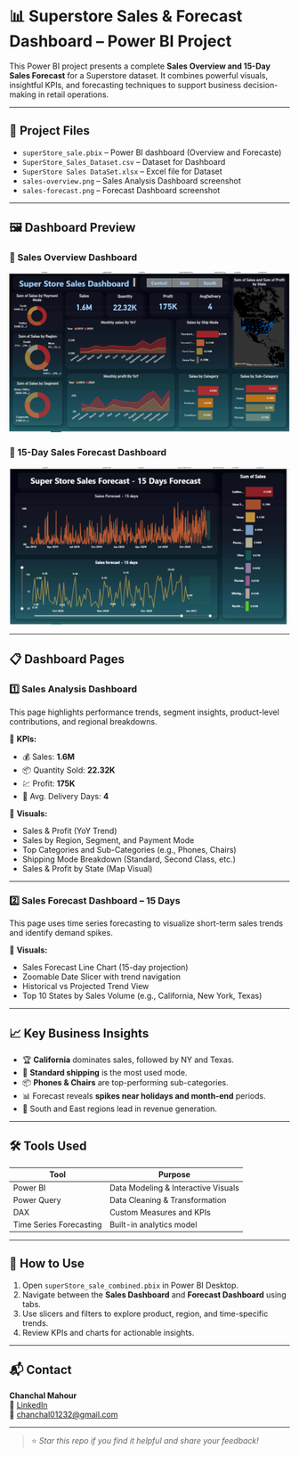 # 📊 Superstore Sales & Forecast Dashboard – Power BI Project

This Power BI project presents a complete **Sales Overview and 15-Day Sales Forecast** for a Superstore dataset. It combines powerful visuals, insightful KPIs, and forecasting techniques to support business decision-making in retail operations.

---

## 📁 Project Files

- `superStore_sale.pbix` – Power BI dashboard (Overview and Forecaste)
- `SuperStore_Sales_Dataset.csv` – Dataset for Dashboard
- `SuperStore Sales DataSet.xlsx` – Excel file for Dataset
- `sales-overview.png` – Sales Analysis Dashboard screenshot
- `sales-forecast.png` – Forecast Dashboard screenshot

---

## 🖼️ Dashboard Preview

### 🔹 Sales Overview Dashboard  
![Sales Overview](sales-overview.png)

### 🔹 15-Day Sales Forecast Dashboard  
![Sales Forecast](sales-forecast.png)

---

## 📋 Dashboard Pages

### 1️⃣ **Sales Analysis Dashboard**

This page highlights performance trends, segment insights, product-level contributions, and regional breakdowns.

🔹 **KPIs:**
- 💰 Sales: **1.6M**
- 📦 Quantity Sold: **22.32K**
- 💹 Profit: **175K**
- 🚚 Avg. Delivery Days: **4**

🔹 **Visuals:**
- Sales & Profit (YoY Trend)
- Sales by Region, Segment, and Payment Mode
- Top Categories and Sub-Categories (e.g., Phones, Chairs)
- Shipping Mode Breakdown (Standard, Second Class, etc.)
- Sales & Profit by State (Map Visual)

---

### 2️⃣ **Sales Forecast Dashboard – 15 Days**

This page uses time series forecasting to visualize short-term sales trends and identify demand spikes.

🔮 **Visuals:**
- Sales Forecast Line Chart (15-day projection)
- Zoomable Date Slicer with trend navigation
- Historical vs Projected Trend View
- Top 10 States by Sales Volume (e.g., California, New York, Texas)

---

## 📈 Key Business Insights

- 🏆 **California** dominates sales, followed by NY and Texas.
- 🚚 **Standard shipping** is the most used mode.
- 📦 **Phones & Chairs** are top-performing sub-categories.
- 📊 Forecast reveals **spikes near holidays and month-end** periods.
- 📍 South and East regions lead in revenue generation.

---

## 🛠️ Tools Used

| Tool        | Purpose                             |
|-------------|-------------------------------------|
| Power BI    | Data Modeling & Interactive Visuals |
| Power Query | Data Cleaning & Transformation      |
| DAX         | Custom Measures and KPIs            |
| Time Series Forecasting | Built-in analytics model |

---

## 🧪 How to Use

1. Open `superStore_sale_combined.pbix` in Power BI Desktop.
2. Navigate between the **Sales Dashboard** and **Forecast Dashboard** using tabs.
3. Use slicers and filters to explore product, region, and time-specific trends.
4. Review KPIs and charts for actionable insights.

---

## 📬 Contact

**Chanchal Mahour**  
🔗 [LinkedIn](https://www.linkedin.com/in/chanchalmahor/)  
📧 chanchal01232@gmail.com 

---

> ⭐ *Star this repo if you find it helpful and share your feedback!*

